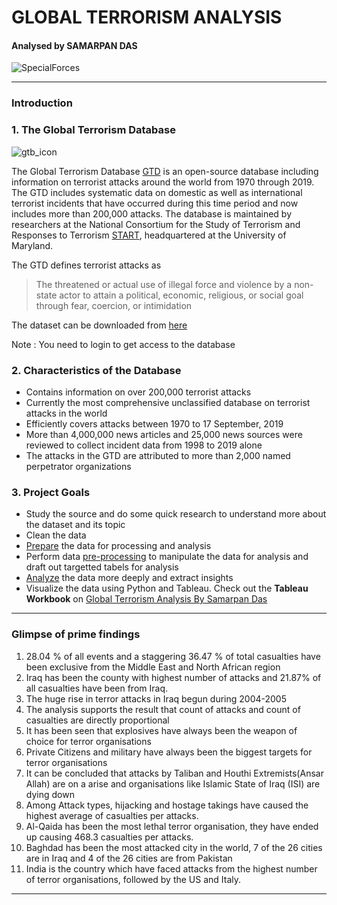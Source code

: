 # **GLOBAL TERRORISM ANALYSIS**

####  Analysed by **SAMARPAN DAS**

![SpecialForces](https://user-images.githubusercontent.com/55103824/123479237-45012d00-d61e-11eb-94ad-17c46eec3a64.jpg)




---



### **Introduction**

### 1. The Global Terrorism Database

![gtb_icon](https://user-images.githubusercontent.com/55103824/123479323-6235fb80-d61e-11eb-8d10-ef12b9ab7ed2.jpg)

The Global Terrorism Database [GTD](https://www.start.umd.edu/gtd/) is an open-source database including information on terrorist attacks around the world from 1970 through 2019. The GTD includes systematic data on domestic as well as international terrorist incidents that have occurred during this time period and now includes more than 200,000 attacks. The database is maintained by researchers at the National Consortium for the Study of Terrorism and Responses to Terrorism [START](https://www.start.umd.edu), headquartered at the University of Maryland.

The GTD defines terrorist attacks as
> The threatened or actual use of illegal force and violence by a non-state actor to attain a political, economic, religious, or social goal through fear, coercion, or intimidation

The dataset can be downloaded from [here](https://gtd.terrorismdata.com/files/gtd-1970-2019-4/)

Note : You need to login to get access to the database


### 2. Characteristics of the Database
* Contains information on over 200,000 terrorist attacks
* Currently the most comprehensive unclassified database on terrorist attacks in the world
* Efficiently covers attacks between 1970 to 17 September, 2019
* More than 4,000,000 news articles and 25,000 news sources were reviewed to collect incident data from 1998 to 2019 alone
* The attacks in the GTD are attributed to more than 2,000 named perpetrator organizations 


### 3. Project Goals
* Study the source and do some quick research to understand more about the dataset and its topic
* Clean the data
* [Prepare](https://github.com/SamarpanDas/Global-Terrorism-Analysis/tree/main/project/1.%20Prepare) the data for processing and analysis
* Perform data [pre-processing](https://github.com/SamarpanDas/Global-Terrorism-Analysis/blob/main/project/2.%20Process/data_preprocessing.ipynb) to manipulate the data for analysis and draft out targetted tabels for analysis
* [Analyze](https://github.com/SamarpanDas/Global-Terrorism-Analysis/blob/main/project/3.%20Analysis%20and%20Visualisations/data_analysis.ipynb) the data more deeply and extract insights
* Visualize the data using Python and Tableau. Check out the **Tableau Workbook** on [Global Terrorism Analysis By Samarpan Das](https://public.tableau.com/profile/samarpan.das#!/)

---

### Glimpse of prime findings
1. 28.04 % of all events and a staggering 36.47 % of total casualties have been exclusive from the Middle East and North African region
2. Iraq has been the county with highest number of attacks and 21.87% of all casualties have been from Iraq. 
3. The huge rise in terror attacks in Iraq begun during 2004-2005
4. The analysis supports the result that count of attacks and count of casualties are directly proportional
5. It has been seen that explosives have always been the weapon of choice for terror organisations
6. Private Citizens and military have always been the biggest targets for terror organisations
7. It can be concluded that attacks by Taliban and Houthi Extremists(Ansar Allah) are on a arise and organisations like Islamic State of Iraq (ISI) are dying down
8. Among Attack types, hijacking and hostage takings have caused the highest average of casualties per attacks. 
9. Al-Qaida has been the most lethal terror organisation, they have ended up causing 468.3 casualties per attacks.
10. Baghdad has been the most attacked city in the world, 7 of the 26 cities are in Iraq and 4 of the 26 cities are from Pakistan
11. India is the country which have faced attacks from the highest number of terror organisations, followed by the US and Italy. 
---

